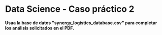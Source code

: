 # Data Science - Caso práctico 2

<b> Usaa la base de datos "synergy_logistics_database.csv" para completar los análisis solicitados en el PDF. </b>
